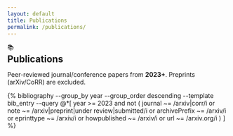 ```yaml
---
layout: default
title: Publications
permalink: /publications/
---
```


<section class="section">
  <div class="title"><span class="emoji">📚</span><h1 style="margin:0">Publications</h1></div>
  <p class="meta">Peer-reviewed journal/conference papers from <strong>2023+</strong>. Preprints (arXiv/CoRR) are excluded.</p>

  {% bibliography
     --group_by year
     --group_order descending
     --template bib_entry
     --query
     @*[ year >= 2023
         and not (
           journal      ~= /arxiv|corr/i
           or note      ~= /arxiv|preprint|under review|submitted/i
           or archivePrefix ~= /arxiv/i
           or eprinttype   ~= /arxiv/i
           or howpublished ~= /arxiv/i
           or url          ~= /arxiv\.org/i
         )
       ]
  %}

</section>
